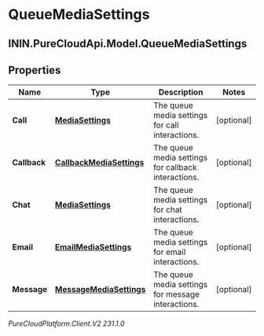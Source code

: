 # QueueMediaSettings

## ININ.PureCloudApi.Model.QueueMediaSettings

## Properties

|Name | Type | Description | Notes|
|------------ | ------------- | ------------- | -------------|
| **Call** | [**MediaSettings**](MediaSettings) | The queue media settings for call interactions. | [optional] |
| **Callback** | [**CallbackMediaSettings**](CallbackMediaSettings) | The queue media settings for callback interactions. | [optional] |
| **Chat** | [**MediaSettings**](MediaSettings) | The queue media settings for chat interactions. | [optional] |
| **Email** | [**EmailMediaSettings**](EmailMediaSettings) | The queue media settings for email interactions. | [optional] |
| **Message** | [**MessageMediaSettings**](MessageMediaSettings) | The queue media settings for message interactions. | [optional] |



_PureCloudPlatform.Client.V2 231.1.0_
